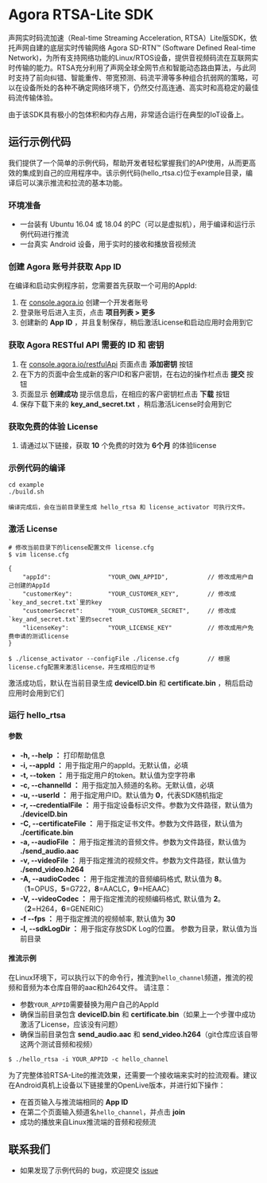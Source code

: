 
# Agora RTSA-Lite SDK

声网实时码流加速（Real-time Streaming Acceleration, RTSA）Lite版SDK，依托声网自建的底层实时传输网络 Agora SD-RTN™ (Software Defined Real-time Network)，为所有支持网络功能的Linux/RTOS设备，提供音视频码流在互联网实时传输的能力。RTSA充分利用了声网全球全网节点和智能动态路由算法，与此同时支持了前向纠错、智能重传、带宽预测、码流平滑等多种组合抗弱网的策略，可以在设备所处的各种不确定网络环境下，仍然交付高连通、高实时和高稳定的最佳码流传输体验。


由于该SDK具有极小的包体积和内存占用，非常适合运行在典型的IoT设备上。



## 运行示例代码

我们提供了一个简单的示例代码，帮助开发者轻松掌握我们的API使用，从而更高效的集成到自己的应用程序中。该示例代码(hello_rtsa.c)位于example目录，编译后可以演示推流和拉流的基本功能。


### 环境准备

- 一台装有 Ubuntu 16.04 或 18.04 的PC（可以是虚拟机），用于编译和运行示例代码进行推流
- 一台真实 Android 设备，用于实时的接收和播放音视频流


### 创建 Agora 账号并获取 **App ID**

在编译和启动实例程序前，您需要首先获取一个可用的AppId:
1. 在 [console.agora.io](https://console.agora.io/) 创建一个开发者账号
2. 登录账号后进入主页，点击 **项目列表 > 更多**
3. 创建新的 **App ID** ，并且复制保存，稍后激活License和启动应用时会用到它


### 获取 Agora RESTful API 需要的 **ID** 和 **密钥**

1. 在 [console.agora.io/restfulApi](https://console.agora.io/restfulApi/) 页面点击 **添加密钥** 按钮
2. 在下方的页面中会生成新的客户ID和客户密钥，在右边的操作栏点击 **提交** 按钮
3. 页面显示 **创建成功** 提示信息后，在相应的客户密钥栏点击 **下载** 按钮
4. 保存下载下来的 **key_and_secret.txt** ，稍后激活License时会用到它

### 获取免费的体验 License

1. 请通过以下链接，获取 **10** 个免费的时效为 **6个月** 的体验license

### 示例代码的编译

```
cd example
./build.sh

编译完成后，会在当前目录里生成 hello_rtsa 和 license_activator 可执行文件。
```


### 激活 License
```
# 修改当前目录下的license配置文件 license.cfg
$ vim license.cfg

{
    "appId":                "YOUR_OWN_APPID",           // 修改成用户自己创建的AppId
    "customerKey":          "YOUR_CUSTOMER_KEY",        // 修改成`key_and_secret.txt`里的key
    "customerSecret":       "YOUR_CUSTOMER_SECRET",     // 修改成`key_and_secret.txt`里的secret
    "licenseKey":           "YOUR_LICENSE_KEY"          // 修改成用户免费申请的测试license
}

$ ./license_activator --configFile ./license.cfg        // 根据license.cfg配置来激活license，并生成相应的证书
```
激活成功后，默认在当前目录生成 **deviceID.bin** 和 **certificate.bin** ，稍后启动应用时会用到它们

### 运行 hello_rtsa

#### 参数

* **-h, --help ：** 打印帮助信息
* **-i, --appId ：** 用于指定用户的appId。无默认值，必填
* **-t, --token ：** 用于指定用户的token。默认值为空字符串
* **-c, --channelId ：** 用于指定加入频道的名称。无默认值，必填
* **-u, --userId ：** 用于指定用户ID。默认值为 **0**，代表SDK随机指定
* **-r, --credentialFile ：** 用于指定设备标识文件。参数为文件路径，默认值为 **./deviceID.bin**
* **-C, --certificateFile ：** 用于指定证书文件。参数为文件路径，默认值为 **./certificate.bin**
* **-a, --audioFile ：** 用于指定推流的音频文件。参数为文件路径，默认值为 **./send_audio.aac**
* **-v, --videoFile ：** 用于指定推流的视频文件。参数为文件路径，默认值为 **./send_video.h264**
* **-A, --audioCodec ：** 用于指定推流的音频编码格式, 默认值为 **8**。（**1**=OPUS，**5**=G722，**8**=AACLC，**9**=HEAAC）
* **-V, --videoCodec ：** 用于指定推流的视频编码格式, 默认值为 **2**。（**2**=H264，**6**=GENERIC）
* **-f  --fps ：** 用于指定推流的视频帧率, 默认值为 **30**
* **-l, --sdkLogDir ：** 用于指定存放SDK Log的位置。 参数为目录，默认值为当前目录


#### 推流示例

在Linux环境下，可以执行以下的命令行，推流到`hello_channel`频道，推流的视频和音频为本仓库自带的aac和h264文件。
请注意：
- 参数`YOUR_APPID`需要替换为用户自己的AppId
- 确保当前目录包含 **deviceID.bin** 和 **certificate.bin**（如果上一个步骤中成功激活了License，应该没有问题）
- 确保当前目录包含 **send_audio.aac** 和 **send_video.h264**（git仓库应该自带这两个测试音频和视频）

```
$ ./hello_rtsa -i YOUR_APPID -c hello_channel
```

为了完整体验RTSA-Lite的推流效果，还需要一个接收端来实时的拉流观看。建议在Android真机上设备以下链接里的OpenLive版本，并进行如下操作：
- 在首页输入与推流端相同的 **App ID**
- 在第二个页面输入频道名`hello_channel`，并点击 **join**
- 成功的播放来自Linux推流端的音频和视频流

## 联系我们

- 如果发现了示例代码的 bug，欢迎提交 [issue](https://github.com/AgoraIO/Basic-RTSA/issues)


